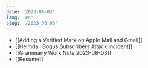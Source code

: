 ```yaml
---
date: '2023-08-03'
lang: 'en'
slug: '/2023-08-03'
---
```


- [[Adding a Verified Mark on Apple Mail and Gmail]]
- [[Heimdall Bogus Subscribers Attack Incident]]
- [[Grammarly Work Note 2023-08-03]]
- [[Resume]]
